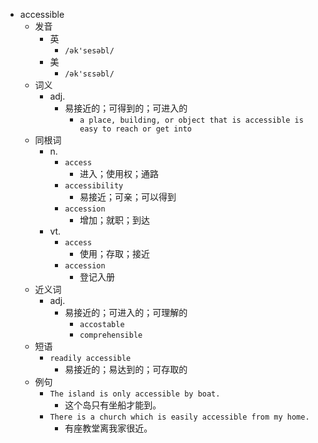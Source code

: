 - accessible
  - 发音
    - 英
      - `/ək'sesəbl/`
    - 美
      - `/ək'sɛsəbl/`
  - 词义
    - adj.
      - 易接近的；可得到的；可进入的
        - `a place, building, or object that is accessible is easy to reach or get into`
  - 同根词
    - n.
      - `access`
        - 进入；使用权；通路
      - `accessibility`
        - 易接近；可亲；可以得到
      - `accession`
        - 增加；就职；到达
    - vt.
      - `access`
        - 使用；存取；接近
      - `accession`
        - 登记入册
  - 近义词
    - adj.
      - 易接近的；可进入的；可理解的
        - `accostable`
        - `comprehensible`
  - 短语
    - `readily accessible`
      - 易接近的；易达到的；可存取的 
  - 例句
    - `The island is only accessible by boat.`
      - 这个岛只有坐船才能到。
    - `There is a church which is easily accessible from my home.`
      - 有座教堂离我家很近。

